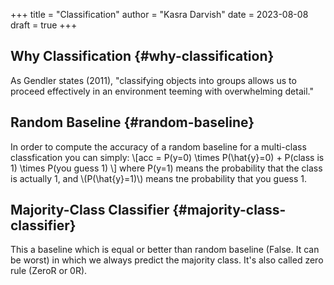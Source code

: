 +++
title = "Classification"
author = "Kasra Darvish"
date = 2023-08-08
draft = true
+++

## Why Classification {#why-classification}

As Gendler states (2011), "classifying objects into groups allows us to proceed effectively in an environment teeming with overwhelming detail."


## Random Baseline {#random-baseline}

In order to compute the accuracy of a random baseline for a multi-class classfication you can simply:
\\[acc = P(y=0) \times P(\hat{y}=0) + P(class is 1) \times P(you guess 1) \\]
where P(y=1) means the probability that the class is actually 1, and \\(P(\hat{y}=1)\\) means tne probability that you guess 1.


## Majority-Class Classifier {#majority-class-classifier}

This a baseline which is equal or better than random baseline (False. It can be worst) in which we always predict the majority class.
It's also called zero rule (ZeroR or 0R).
